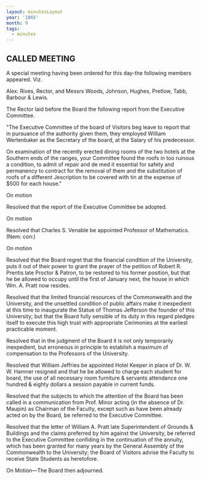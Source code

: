 ```yaml
---
layout: minutesLayout
year: '1865'
month: 9
tags:
  - minutes
---
```

CALLED MEETING
--------------

A special meeting having been ordered for this day-the following members appeared. Viz.

Alex: Rives, Rector, and Messrs Woods, Johnson, Hughes, Pretlow, Tabb, Barbour & Lewis.

The Rector laid before the Board the following report from the Executive Committee.

"The Executive Committee of the board of Visitors beg leave to report that in pursuance of the authority given them, they employed William Wertenbaker as the Secretary of the board, at the Salary of his predecessor.

On examination of the recently erected dining rooms of the two hotels at the Southern ends of the ranges, your Committee found the roofs in too ruinous a condition, to admit of repair and de med it essential for safety and permanency to contract for the removal of them and the substitution of roofs of a different Jescription to be covered with tin at the expense of $500 for each house."

On motion

Resolved that the report of the Executive Committee be adopted.

On motion

Resolved that Charles S. Venable be appointed Professor of Mathematics. (Nem: con:)

On motion

Resolved that the Board regret that the financial condition of the University, puts it out of their power to grant the prayer of the petition of Robert R. Prentis late Proctor & Patron, to be restored to his former position, but that he be allowed to occupy until the first of January next, the house in which Wm. A. Pratt now resides.

Resolved that the limited financial resources of the Commonwealth and the University, and the unsettled condition of public affairs make it inexpedient at this time to inaugurate the Statue of Thomas Jefferson the founder of this University; but that the Board fully sensible of its duty in this regard pledges itself to execute this high trust with appropriate Cerimonies at the earliest practicable moment.

Resolved that in the judgment of the Board it is not only temporarily inexpedient, but erroneous in principle to establish a maximum of compensation to the Professors of the University.

Resolved that William Jeffries be appointed Hotel Keeper in place of Dr. W. W. Hamner resigned and that he be allowed to charge each student for board, the use of all necessary room furniture & servants attendance one hundred & eighty dollars a session payable in current funds.

Resolved that the subjects to which the attention of the Board has been called in a communication from Prof. Minor acting (in the absence of Dr. Maupin) as Chairman of the Faculty, except such as have been already acted on by the Board, be referred to the Executive Committee.

Resolved that the letter of William A. Pratt late Superintendent of Grounds & Buildings and the claims preferred by him against the University, be referred to the Executive Committee confiding in the continuation of the annuity, which has been granted for many years by the General Assembly of the Commonwealth to the University; the Board of Visitors advise the Faculty to receive State Students as heretofore.

On Motion—The Board then adjourned.

